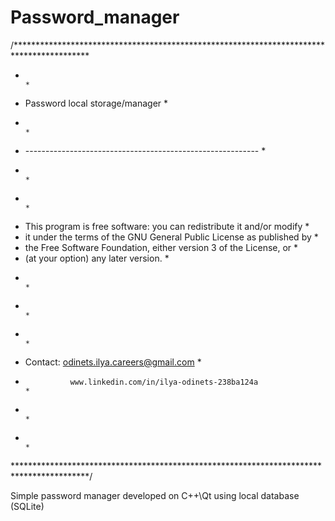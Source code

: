 # Password_manager

/*****************************************************************************************
*                                                                                        *
*    Password local storage/manager                                                      *
*                                                                                        *
*    ----------------------------------------------------------                          *
*                                                                                        *
*                                                                                        *
*    This program is free software: you can redistribute it and/or modify                *
*    it under the terms of the GNU General Public License as published by                *
*    the Free Software Foundation, either version 3 of the License, or                   *
*    (at your option) any later version.                                                 *
*                                                                                        *
*                                                                                        *
*                                                                                        *
*    Contact:   odinets.ilya.careers@gmail.com                                           *
*               www.linkedin.com/in/ilya-odinets-238ba124a                               *
*                                                                                        *
*                                                                                        *
*****************************************************************************************/

Simple password manager developed on С++\Qt using local database (SQLite)
